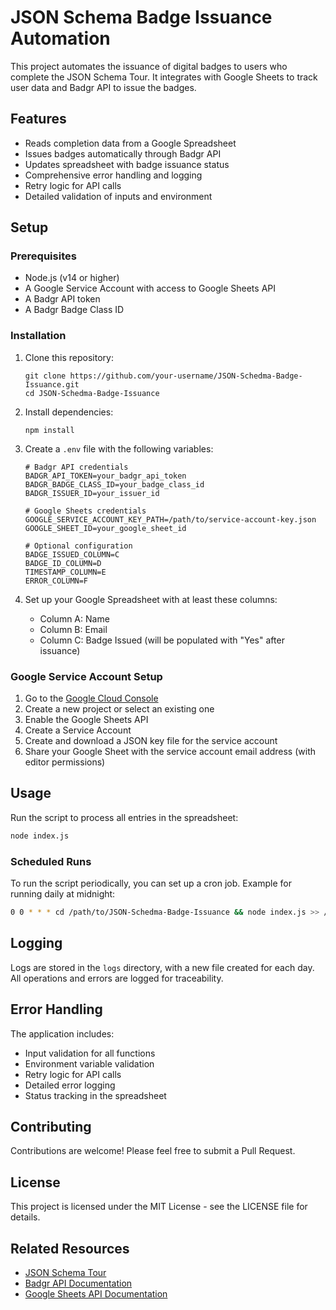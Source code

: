 # JSON Schema Badge Issuance Automation

This project automates the issuance of digital badges to users who complete the JSON Schema Tour. It integrates with Google Sheets to track user data and Badgr API to issue the badges.

## Features

- Reads completion data from a Google Spreadsheet
- Issues badges automatically through Badgr API
- Updates spreadsheet with badge issuance status
- Comprehensive error handling and logging
- Retry logic for API calls
- Detailed validation of inputs and environment

## Setup

### Prerequisites

- Node.js (v14 or higher)
- A Google Service Account with access to Google Sheets API
- A Badgr API token
- A Badgr Badge Class ID

### Installation

1. Clone this repository:
   ```
   git clone https://github.com/your-username/JSON-Schedma-Badge-Issuance.git
   cd JSON-Schedma-Badge-Issuance
   ```

2. Install dependencies:
   ```
   npm install
   ```

3. Create a `.env` file with the following variables:
   ```
   # Badgr API credentials
   BADGR_API_TOKEN=your_badgr_api_token
   BADGR_BADGE_CLASS_ID=your_badge_class_id
   BADGR_ISSUER_ID=your_issuer_id

   # Google Sheets credentials
   GOOGLE_SERVICE_ACCOUNT_KEY_PATH=/path/to/service-account-key.json
   GOOGLE_SHEET_ID=your_google_sheet_id

   # Optional configuration
   BADGE_ISSUED_COLUMN=C
   BADGE_ID_COLUMN=D
   TIMESTAMP_COLUMN=E
   ERROR_COLUMN=F
   ```

4. Set up your Google Spreadsheet with at least these columns:
   - Column A: Name
   - Column B: Email
   - Column C: Badge Issued (will be populated with "Yes" after issuance)

### Google Service Account Setup

1. Go to the [Google Cloud Console](https://console.cloud.google.com/)
2. Create a new project or select an existing one
3. Enable the Google Sheets API
4. Create a Service Account
5. Create and download a JSON key file for the service account
6. Share your Google Sheet with the service account email address (with editor permissions)

## Usage

Run the script to process all entries in the spreadsheet:

```bash
node index.js
```

### Scheduled Runs

To run the script periodically, you can set up a cron job. Example for running daily at midnight:

```bash
0 0 * * * cd /path/to/JSON-Schedma-Badge-Issuance && node index.js >> /path/to/logfile.log 2>&1
```

## Logging

Logs are stored in the `logs` directory, with a new file created for each day. All operations and errors are logged for traceability.

## Error Handling

The application includes:
- Input validation for all functions
- Environment variable validation
- Retry logic for API calls
- Detailed error logging
- Status tracking in the spreadsheet

## Contributing

Contributions are welcome! Please feel free to submit a Pull Request.

## License

This project is licensed under the MIT License - see the LICENSE file for details.

## Related Resources

- [JSON Schema Tour](https://github.com/json-schema-org/tour)
- [Badgr API Documentation](https://api.badgr.io/docs)
- [Google Sheets API Documentation](https://developers.google.com/sheets/api)
